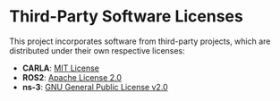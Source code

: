 # Third-Party Software Licenses

This project incorporates software from third-party projects, which are distributed under their own respective licenses:

- **CARLA**: [MIT License][carla]
- **ROS2**: [Apache License 2.0][ros2]
- **ns-3**: [GNU General Public License v2.0][ns3]

<!-- References -->

[carla]: https://github.com/carla-simulator/carla/blob/master/LICENSE
[ros2]: https://github.com/ros2/rclpy/blob/humble/LICENSE
[ns3]: https://github.com/nsnam/ns-3-dev-git/blob/master/LICENSE
